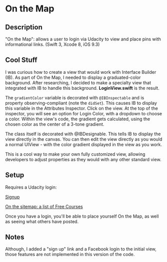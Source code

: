 # On the Map

## Description

"On the Map": allows a user to login via Udacity to view and place pins with informational links. (Swift 3, Xcode 8, iOS 9.3)


## Cool Stuff

I was curious how to create a view that would work with Interface Builder (IB). As part of On the Map, I needed to display a graduated-color background. After researching, I decided to make a specialty view that integrated with IB to handle this background. **LoginView.swift** is the result.

The `gradientColor` variable is decorated with `@IBInspectable` and is property observing-compliant (note the `didSet`). This causes IB to display this variable in the Attributes Inspector. Click on the view. At the top of the inspector, you will see an option for Login Color, with a dropdown to choose a color. Within the view's code, the gradient gets calculated, using the chosen color as the center of a 3-tone gradient.

The class itself is decorated with @IBDesignable. This tells IB to display the view directly in the canvas. You can then edit the view directly as you would a normal UIView - with the color gradient displayed in the view as you work.

This is a cool way to make your own fully customized view, allowing developers to adjust properties as they would with any other standard view.


## Setup

Requires a Udacity login:

[Signup](https://auth.udacity.com/sign-up?_ga=1.261743181.1763484505.1459126598&next=https%3A%2F%2Fclassroom.udacity.com%2Fauthenticated)

[On the sitemap: a list of Free Courses](https://www.udacity.com/sitemap)

Once you have a login, you'll be able to place yourself On the Map, as well as seeing what others have posted.

## Notes

Although, I added a "sign up" link and a Facebook login to the initial view, those features are not implemented in this version of the code.



